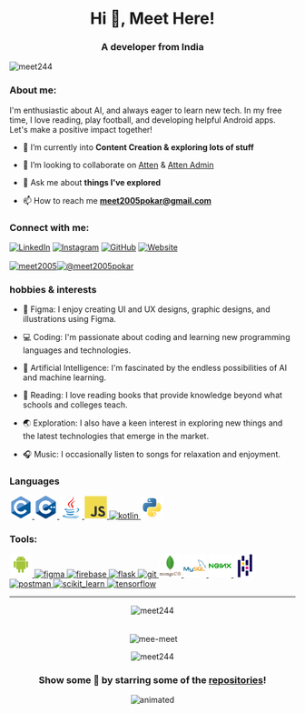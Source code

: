 
<h1  align="center">Hi 👋, Meet Here!</h1>

<h3  align="center">A developer from India</h3>

  

<p  align="left">  <img  src="https://komarev.com/ghpvc/?username=meet244&label=Profile%20views&color=0e75b6&style=flat"  alt="meet244"  />  </p>

  

<h3  align="left">About me:</h3>

<p  align="left">I'm enthusiastic about AI, and always eager to learn new tech. In my free time, I love reading, play football, and developing helpful Android apps. Let's make a positive impact together!</p>

- 🌱 I’m currently into **Content Creation & exploring lots of stuff**

  

- 👯 I’m looking to collaborate on [Atten](https://github.com/meet244/Atten) & [Atten Admin](https://github.com/meet244/Atten_Admin)

  

- 💬 Ask me about **things I've explored**

  

- 📫 How to reach me **meet2005pokar@gmail.com**

  

<h3  align="left">Connect with me:</h3>

  

<p  align="left">  <a  href="https://www.linkedin.com/in/meet-patel-90416b226/"  target="_blank"><img  src="https://img.shields.io/badge/-Meet%20Patel-blue?style=for-the-badge&logo=Linkedin&logoColor=white&link=https://www.linkedin.com/in/meet-patel-90416b226/"  alt="LinkedIn"></a>
<a  href="https://www.instagram.com/meetpatel_2801/"  target="_blank"><img  src="https://img.shields.io/badge/-meetpatel_2801-E4405F?style=for-the-badge&logo=instagram&logoColor=white"  alt="Instagram"/></a>
<a  href="https://github.com/meet244/"  target="_blank"><img  src="https://img.shields.io/badge/-meet244-gray?style=for-the-badge&logo=github&logoColor=white"  alt="GitHub"/></a>
<a  href="https://www.linkedin.com/in/meet-patel-90416b226/"  target="_blank"><img  src="https://img.shields.io/badge/-Meet%20Patel-DB4437?style=for-the-badge&logo=aboutdotme&logoColor=white&link=https://meet244.github.io/meet244/"  alt="Website"></a>

</p>

<p  align="left">

<a  href="https://www.leetcode.com/meet2005"  target="blank"><img  align="center"  src="https://raw.githubusercontent.com/rahuldkjain/github-profile-readme-generator/master/src/images/icons/Social/leet-code.svg"  alt="meet2005"  height="30"  width="40"  /></a><a  href="=https://www.hackerrank.com/profile/meet2005pokar"  target="blank"><img  align="center"  src="https://raw.githubusercontent.com/rahuldkjain/github-profile-readme-generator/master/src/images/icons/Social/hackerrank.svg"  alt="@meet2005pokar"  height="30"  width="40"  /></a>

</p>

<h3  align="left">hobbies & interests</h3>

  

- 🎨 Figma: I enjoy creating UI and UX designs, graphic designs, and illustrations using Figma.

- 💻 Coding: I'm passionate about coding and learning new programming languages and technologies.

- 🤖 Artificial Intelligence: I'm fascinated by the endless possibilities of AI and machine learning.

- 📖 Reading: I love reading books that provide knowledge beyond what schools and colleges teach.

- 🌏 Exploration: I also have a keen interest in exploring new things and the latest technologies that emerge in the market.

- 🎧 Music: I occasionally listen to songs for relaxation and enjoyment.

  

<h3  align="left">Languages</h3>
<p  align="left"> <a  href="https://www.cprogramming.com/"  target="_blank"  rel="noreferrer">  <img  src="https://raw.githubusercontent.com/devicons/devicon/master/icons/c/c-original.svg"  alt="c"  width="40"  height="40"/>  </a>
<a  href="https://www.w3schools.com/cpp/"  target="_blank"  rel="noreferrer">  <img  src="https://raw.githubusercontent.com/devicons/devicon/master/icons/cplusplus/cplusplus-original.svg"  alt="cplusplus"  width="40"  height="40"/>  </a>
<a  href="https://www.java.com"  target="_blank"  rel="noreferrer">  <img  src="https://raw.githubusercontent.com/devicons/devicon/master/icons/java/java-original.svg"  alt="java"  width="40"  height="40"/>  </a>
<a  href="https://developer.mozilla.org/en-US/docs/Web/JavaScript"  target="_blank"  rel="noreferrer">  <img  src="https://raw.githubusercontent.com/devicons/devicon/master/icons/javascript/javascript-original.svg"  alt="javascript"  width="40"  height="40"/>  </a>
<a  href="https://kotlinlang.org"  target="_blank"  rel="noreferrer">  <img  src="https://www.vectorlogo.zone/logos/kotlinlang/kotlinlang-icon.svg"  alt="kotlin"  width="40"  height="40"/>  </a>
<a  href="https://www.python.org"  target="_blank"  rel="noreferrer">  <img  src="https://raw.githubusercontent.com/devicons/devicon/master/icons/python/python-original.svg"  alt="python"  width="40"  height="40"/>  </a>
</p>

  

<h3  align="left">Tools:</h3>

<p  align="left">  <a  href="https://developer.android.com"  target="_blank"  rel="noreferrer">  <img  src="https://raw.githubusercontent.com/devicons/devicon/master/icons/android/android-original-wordmark.svg"  alt="android"  width="40"  height="40"/>  </a> <a  href="https://www.figma.com/"  target="_blank"  rel="noreferrer">  <img  src="https://www.vectorlogo.zone/logos/figma/figma-icon.svg"  alt="figma"  width="40"  height="40"/>  </a> <a  href="https://firebase.google.com/"  target="_blank"  rel="noreferrer">  <img  src="https://www.vectorlogo.zone/logos/firebase/firebase-icon.svg"  alt="firebase"  width="40"  height="40"/>  </a> <a  href="https://flask.palletsprojects.com/"  target="_blank"  rel="noreferrer">  <img  src="https://www.vectorlogo.zone/logos/pocoo_flask/pocoo_flask-icon.svg"  alt="flask"  width="40"  height="40"/>  </a> <a  href="https://git-scm.com/"  target="_blank"  rel="noreferrer">  <img  src="https://www.vectorlogo.zone/logos/git-scm/git-scm-icon.svg"  alt="git"  width="40"  height="40"/>  </a> <a  href="https://www.mongodb.com/"  target="_blank"  rel="noreferrer">  <img  src="https://raw.githubusercontent.com/devicons/devicon/master/icons/mongodb/mongodb-original-wordmark.svg"  alt="mongodb"  width="40"  height="40"/>  </a> 
<a  href="https://www.mysql.com/"  target="_blank"  rel="noreferrer">  <img  src="https://raw.githubusercontent.com/devicons/devicon/master/icons/mysql/mysql-original-wordmark.svg"  alt="mysql"  width="40"  height="40"/>  </a> 
<a  href="https://www.nginx.com"  target="_blank"  rel="noreferrer">  <img  src="https://raw.githubusercontent.com/devicons/devicon/master/icons/nginx/nginx-original.svg"  alt="nginx"  width="40"  height="40"/>  </a>
<a  href="https://pandas.pydata.org/"  target="_blank"  rel="noreferrer">  <img  src="https://raw.githubusercontent.com/devicons/devicon/2ae2a900d2f041da66e950e4d48052658d850630/icons/pandas/pandas-original.svg"  alt="pandas"  width="40"  height="40"/>  </a>
<a  href="https://postman.com"  target="_blank"  rel="noreferrer">  <img  src="https://www.vectorlogo.zone/logos/getpostman/getpostman-icon.svg"  alt="postman"  width="40"  height="40"/>  </a>
<a  href="https://scikit-learn.org/"  target="_blank"  rel="noreferrer">  <img  src="https://upload.wikimedia.org/wikipedia/commons/0/05/Scikit_learn_logo_small.svg"  alt="scikit_learn"  width="40"  height="40"/>  </a>
<a  href="https://www.tensorflow.org"  target="_blank"  rel="noreferrer">  <img  src="https://www.vectorlogo.zone/logos/tensorflow/tensorflow-icon.svg"  alt="tensorflow"  width="40"  height="40"/>  </a>  </p>

<hr>

<div  align="center">

<img  align="center"  src="https://github-readme-stats.vercel.app/api/top-langs?username=meet244&show_icons=true&theme=highcontrast&locale=en&layout=compact"  alt="meet244"  />

</div>

  

<br  />

  

<div  align="center">

<p>&nbsp;<img  align="center"  src="https://github-readme-stats.vercel.app/api?username=meet244&show_icons=true&theme=highcontrast&locale=en"  alt="mee-meet"  /></p>

</div>

  

<div  align="center">

<img  src="https://github-readme-streak-stats.herokuapp.com/?user=meet244&theme=highcontrast"  alt="meet244"  />

</div>

  

<div  align="center">

  

### Show some 💖 by starring some of the [repositories](https://github.com/meet244?tab=repositories)!

  

</div>

  

<div  align="center">

<img  src="https://user-images.githubusercontent.com/10498744/210157572-1fca0242-8af2-46a6-bfa3-666ffd40ebde.svg"  alt="animated"  />
